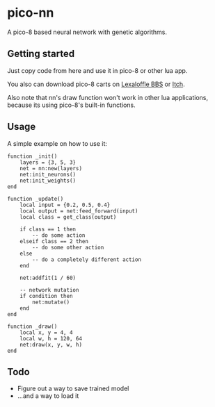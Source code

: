 ﻿# pico-nn

A pico-8 based neural network with genetic algorithms.


## Getting started

Just copy code from here and use it in pico-8 or other lua app.

You also can download pico-8 carts on [Lexaloffle BBS]() or [Itch]().

Also note that nn's draw function won't work in other lua applications, because its using pico-8's built-in functions.

## Usage

A simple example on how to use it:

   	function _init()
	    layers = {3, 5, 3}
	    net = nn:new(layers)
	    net:init_neurons()
	    net:init_weights()
	end

	function _update()
		local input = {0.2, 0.5, 0.4}
		local output = net:feed_forward(input)
		local class = get_class(output)

		if class == 1 then
			-- do some action
		elseif class == 2 then
			-- do some other action
		else 
			-- do a completely different action
		end

		net:addfit(1 / 60)

		-- network mutation
		if condition then
			net:mutate()
		end
	end

	function _draw()
		local x, y = 4, 4
		local w, h = 120, 64
		net:draw(x, y, w, h)
	end

## Todo

* Figure out a way to save trained model
* ...and a way to load it
